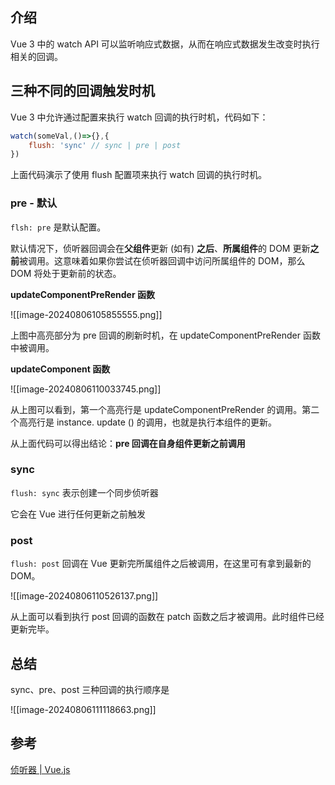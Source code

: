 
## 介绍

Vue 3 中的 watch API 可以监听响应式数据，从而在响应式数据发生改变时执行相关的回调。

## 三种不同的回调触发时机

Vue 3 中允许通过配置来执行 watch 回调的执行时机，代码如下：

```js
watch(someVal,()=>{},{
	flush: 'sync' // sync | pre | post
})
```

上面代码演示了使用 flush 配置项来执行 watch 回调的执行时机。
### pre - 默认

`flsh: pre` 是默认配置。

默认情况下，侦听器回调会在**父组件**更新 (如有) **之后**、**所属组件**的 DOM 更新**之前**被调用。这意味着如果你尝试在侦听器回调中访问所属组件的 DOM，那么 DOM 将处于更新前的状态。

**updateComponentPreRender 函数**

![[image-20240806105855555.png]]

上图中高亮部分为 pre 回调的刷新时机，在 updateComponentPreRender 函数中被调用。

**updateComponent 函数**

![[image-20240806110033745.png]]

从上图可以看到，第一个高亮行是 updateComponentPreRender 的调用。第二个高亮行是 instance. update () 的调用，也就是执行本组件的更新。

从上面代码可以得出结论：**pre 回调在自身组件更新之前调用**
### sync

`flush: sync` 表示创建一个同步侦听器

它会在 Vue 进行任何更新之前触发
### post

`flush: post` 回调在 Vue 更新完所属组件之后被调用，在这里可有拿到最新的 DOM。

![[image-20240806110526137.png]]

从上面可以看到执行 post 回调的函数在 patch 函数之后才被调用。此时组件已经更新完毕。

## 总结

sync、pre、post 三种回调的执行顺序是

![[image-20240806111118663.png]]

## 参考

[侦听器 | Vue.js](https://cn.vuejs.org/guide/essentials/watchers.html#callback-flush-timing)
